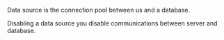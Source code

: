 Data source is the connection pool between us and a database.

Disabling a data source you disable communications between server and database. 